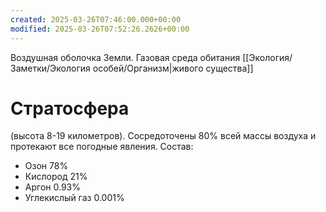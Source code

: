 ```yaml
---
created: 2025-03-26T07:46:00.000+00:00
modified: 2025-03-26T07:52:26.2626+00:00
---
```

Воздушная оболочка Земли. Газовая среда обитания [[Экология/Заметки/Экология особей/Организм|живого существа]]

# Стратосфера
(высота 8-19 километров). Сосредоточены 80% всей массы воздуха и протекают все погодные явления. Состав: 
* Озон 78%
* Кислород 21%
* Аргон 0.93%
* Углекислый газ 0.001%

